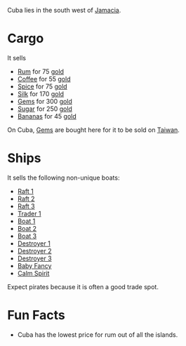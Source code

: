 
Cuba lies in the south west of [Jamacia](/islands/jamaica.md).

# Cargo 
It sells 
* [Rum](/cargo/rum.md) for 75 [gold](/gold.md)
* [Coffee](/cargo/coffee.md) for 55 [gold](/gold.md)
* [Spice](/cargo/spice.md) for 75 [gold](/gold.md)
* [Silk](/cargo/silk.md) for 170 [gold](/gold.md)
* [Gems](/cargo/gems.md) for 300 [gold](/gold.md)
* [Sugar](/cargo/sugar.md) for 250 [gold](/gold.md)
* [Bananas](/cargo/bananas.md) for 45 [gold](/gold.md)

On Cuba, [Gems](/cargo/gems.md) are bought here for it to be sold on [Taiwan](/islands/taiwan.md). 

# Ships

It sells the following non-unique boats:

* [Raft 1](/ships/raft1.md)
* [Raft 2](/ships/raft2.md)
* [Raft 3](/ships/raft3.md)
* [Trader 1](/ships/traders/trader1.md)
* [Boat 1](/ships/boat1.md)
* [Boat 2](/ships/boat2.md)
* [Boat 3](/ships/boat3.md)
* [Destroyer 1](/ships/destroyer1.md)
* [Destroyer 2](/ships/destroyer2.md)
* [Destroyer 3](/ships/destroyer3.md)
* [Baby Fancy](/ships/babyfancy.md)
* [Calm Spirit](/ships/calmspirit.md)

Expect pirates because it is often a good trade spot.

# Fun Facts
- Cuba has the lowest price for rum out of all the islands.